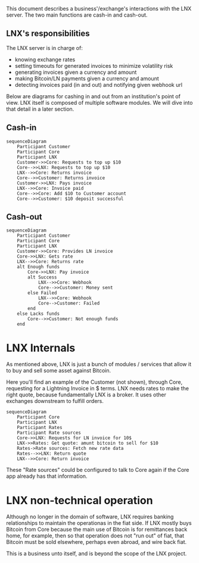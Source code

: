 This document describes a business'/exchange's interactions with the LNX server. The two main functions are cash-in and cash-out.

## LNX's responsibilities

The LNX server is in charge of:

- knowing exchange rates
- setting timeouts for generated invoices to minimize volatility risk
- generating invoices given a currency and amount
- making Bitcoin/LN payments given a currency and amount
- detecting invoices paid (in and out) and notifying given webhook url

Below are diagrams for cashing in and out from an institution's point of view. LNX itself is composed of multiple software modules. We will dive into that detail in a later section.

## Cash-in

```mermaid
sequenceDiagram
    Participant Customer
    Participant Core
    Participant LNX
    Customer->>Core: Requests to top up $10
    Core-->>LNX: Requests to top up $10
    LNX-->>Core: Returns invoice
    Core-->>Customer: Returns invoice
    Customer->>LNX: Pays invoice
    LNX-->>Core: Invoice paid
    Core-->>Core: Add $10 to Customer account
    Core-->>Customer: $10 deposit successful
```

## Cash-out

```mermaid
sequenceDiagram
    Participant Customer
    Participant Core
    Participant LNX
    Customer->>Core: Provides LN invoice
    Core->>LNX: Gets rate
    LNX-->>Core: Returns rate
    alt Enough funds
        Core->>LNX: Pay invoice
        alt Success
            LNX-->>Core: Webhook
            Core-->>Customer: Money sent
        else Failed
            LNX-->>Core: Webhook
            Core-->Customer: Failed
        end
    else Lacks funds
        Core-->>Customer: Not enough funds
    end
```

# LNX Internals

As mentioned above, LNX is just a bunch of modules / services that allow it to buy and sell some asset against Bitcoin.

Here you'll find an example of the Customer (not shown), through Core, requesting for a Lightning Invoice in $ terms. LNX needs rates to make the right quote, because fundamentally LNX is a broker. It uses other exchanges downstream to fulfill orders.

```mermaid
sequenceDiagram
    Participant Core
    Participant LNX
    Participant Rates
    Participant Rate sources
    Core->>LNX: Requests for LN invoice for 10$
    LNX->>Rates: Get quote: amunt bitcoin to sell for $10
    Rates->Rate sources: Fetch new rate data
    Rates-->>LNX: Return quote
    LNX-->>Core: Return invoice
```

These "Rate sources" could be configured to talk to Core again if the Core app already has that information.

# LNX non-technical operation

Although no longer in the domain of software, LNX requires banking relationships to maintain the operationas in the fiat side. If LNX mostly buys Bitcoin from Core because the main use of Bitcoin is for remittances back home, for example, then so that operation does not "run out" of fiat, that Bitcoin must be sold elsewhere, perhaps even abroad, and wire back fiat.

This is a business unto itself, and is beyond the scope of the LNX project.
